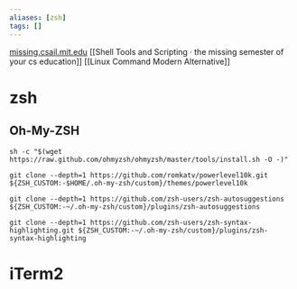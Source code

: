 ```yaml
---
aliases: [zsh]
tags: [] 
---
```

[missing.csail.mit.edu](https://missing.csail.mit.edu/2020/shell-tools/)
[[Shell Tools and Scripting · the missing semester of your cs education]]
[[Linux Command Modern Alternative]]
# zsh
## Oh-My-ZSH
`sh -c "$(wget https://raw.github.com/ohmyzsh/ohmyzsh/master/tools/install.sh -O -)"`

`git clone --depth=1 https://github.com/romkatv/powerlevel10k.git ${ZSH_CUSTOM:-$HOME/.oh-my-zsh/custom}/themes/powerlevel10k`

`git clone --depth=1 https://github.com/zsh-users/zsh-autosuggestions ${ZSH_CUSTOM:-~/.oh-my-zsh/custom}/plugins/zsh-autosuggestions`

`git clone --depth=1 https://github.com/zsh-users/zsh-syntax-highlighting.git ${ZSH_CUSTOM:-~/.oh-my-zsh/custom}/plugins/zsh-syntax-highlighting`



# iTerm2
